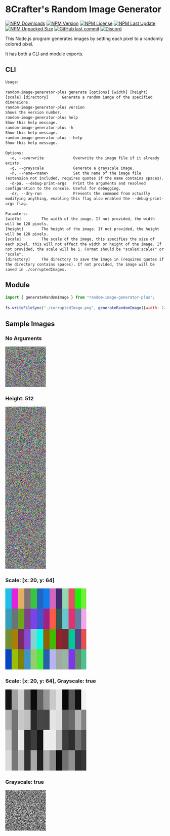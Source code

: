 # 8Crafter's Random Image Generator

[![NPM Downloads](https://img.shields.io/npm/d18m/random-image-generator-plus)](https://npmjs.com/package/random-image-generator-plus)
[![NPM Version](https://img.shields.io/npm/v/random-image-generator-plus)](https://npmjs.com/package/random-image-generator-plus)
[![NPM License](https://img.shields.io/npm/l/random-image-generator-plus)](https://npmjs.com/package/random-image-generator-plus)
[![NPM Last Update](https://img.shields.io/npm/last-update/random-image-generator-plus)](https://npmjs.com/package/random-image-generator-plus)
[![NPM Unpacked Size](https://img.shields.io/npm/unpacked-size/random-image-generator-plus)](https://npmjs.com/package/random-image-generator-plus)
[![GitHub last commit](https://img.shields.io/github/last-commit/8Crafter-Studios/random-image-generator)](https://github.com/8Crafter-Studios/random-image-generator/commits/main)
[![Discord](https://img.shields.io/discord/1213197616570048512?logo=discord&label=discord&link=https%3A%2F%2Fdiscord.gg%2FjrCTeHGuhx)](https://discord.gg/jrCTeHGuhx)

This Node.js program generates images by setting each pixel to a randomly colored pixel.

It has both a CLI and module exports.

## CLI

```
Usage:

random-image-generator-plus generate [options] [width] [height] [scale] [directory]      Generate a random iamge of the specified dimensions.
random-image-generator-plus version                                                      Shows the version number.
random-image-generator-plus help                                                         Show this help message.
random-image-generator-plus -h                                                           Show this help message.
random-image-generator-plus --help                                                       Show this help message.

Options:
  -o, --overwrite             Overwrite the image file if it already exists.
  -g, --grayscale             Generate a grayscale image.
  -n, --name=<name>           Set the name of the image file (extension not included, requires quotes if the name contains spaces).
  -d-pa, --debug-print-args   Print the arguments and resolved configuration to the console. Useful for debugging.
  -dr, --dry-run              Prevents the command from actually modifying anything, enabling this flag also enabled the --debug-print-args flag.

Paramters:
[width]         The width of the image. If not provided, the width will be 128 pixels.
[height]        The height of the image. If not provided, the height will be 128 pixels.
[scale]         The scale of the image, this specifies the size of each pixel, this will not affect the width or height of the image. If not provided, the scale will be 1. Format should be "scaleX:scaleY" or "scale".
[directory]     The directory to save the image in (requires quotes if the directory contains spaces). If not provided, the image will be saved in ./corruptedImages.
```

## Module

```js
import { generateRandomImage } from "random-image-generator-plus";

fs.writeFileSync("./corruptedImage.png", generateRandomImage({width: 128, height: 128, scale: [1, 1], grayscale: false}));
```

## Sample Images

### No Arguments
![No Arguments](./sample_images/no-args.png)

### Height: 512
![Height: 512](./sample_images/height-512.png)

### Scale: [x: 20, y: 64]
![Scale: [x: 20, y: 64]](./sample_images/scale-20-64.png)

### Scale: [x: 20, y: 64], Grayscale: true
![Scale: [x: 20, y: 64], Grayscale: true](./sample_images/scale-20-64-grayscale-true.png)

### Grayscale: true
![Grayscale: true](./sample_images/grayscale-true.png)